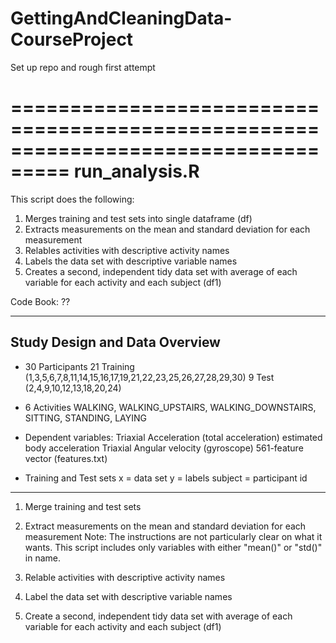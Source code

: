 # GettingAndCleaningData-CourseProject
Set up repo and rough first attempt

===================================================================================
run_analysis.R 
===================================================================================
        
This script does the following:

1. Merges training and test sets into single dataframe (df)
2. Extracts measurements on the mean and standard deviation for each measurement
3. Relables activities with descriptive activity names
4. Labels the data set with descriptive variable names
5. Creates a second, independent tidy data set with average of each variable for 
   each activity and each subject (df1)

Code Book: ??


-----------------------------------------------------------------------------------
Study Design and Data Overview
-----------------------------------------------------------------------------------

- 30 Participants
	21 Training (1,3,5,6,7,8,11,14,15,16,17,19,21,22,23,25,26,27,28,29,30)
	9 Test (2,4,9,10,12,13,18,20,24)
- 6 Activities
	WALKING, WALKING_UPSTAIRS, WALKING_DOWNSTAIRS, SITTING, STANDING, LAYING
- Dependent variables:
	Triaxial Acceleration (total acceleration)
	estimated body acceleration
	Triaxial Angular velocity (gyroscope)
	561-feature vector (features.txt)
		
- Training and Test sets
	x = data set
	y = labels
	subject = participant id

-----------------------------------------------------------------------------------

1. Merge training and test sets

2. Extract measurements on the mean and standard deviation for each measurement
	Note: The instructions are not particularly clear on what it wants.
	This script includes only variables with either "mean()" or "std()" in name.

3. Relable activities with descriptive activity names

4. Label the data set with descriptive variable names

5. Create a second, independent tidy data set with average of each variable for 
   each activity and each subject (df1)
